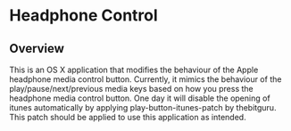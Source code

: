 Headphone Control
========================

Overview
--------
This is an OS X application that modifies the behaviour of the Apple headphone media control button. 
Currently, it mimics the behaviour of the play/pause/next/previous media keys based on how you press the headphone media control button.
One day it will disable the opening of itunes automatically by applying play-button-itunes-patch by thebitguru. This patch should be applied to use this application as intended.
